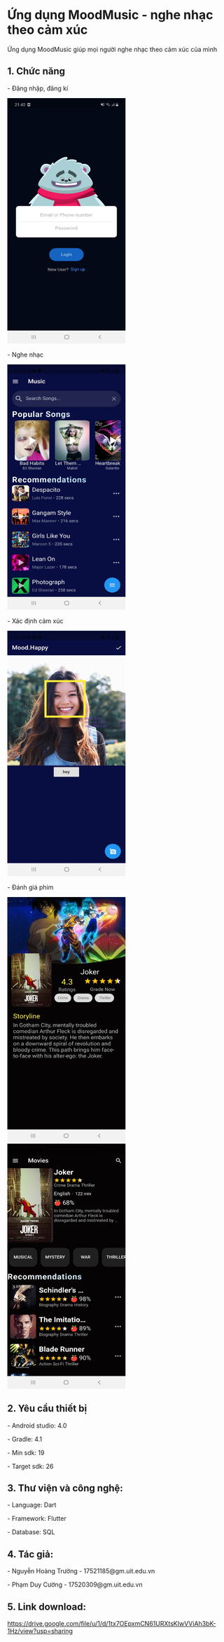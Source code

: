 <h1>Ứng dụng MoodMusic - nghe nhạc theo cảm xúc</h1>

Ứng dụng MoodMusic giúp mọi người nghe nhạc theo cảm xúc của mình 
<h2>
1. Chức năng</h2>
    <div><p>- Đăng nhập, đăng kí</p>
    <img src="./img/manhinhdangnhap.jpg" width=270px height=560px />
	</div>
    <div> <p>- Nghe nhạc</p>
    <img src="./img/manhinhnghenhac.jpg" width=270px height=560px />
	</div>
    <div> <p>- Xác định cảm xúc</p>
    <img src="./img/manhinhxacdinhcamxuc.jpg" width=270px height=560px />
	</div>
	<div>
     <p>- Đánh giá phim</p>
    <img src="./img/manhinhdanhgiaphim.jpg" width=270px height=560px />
	<img src="./img/manhinhdanhgiaphim2.jpg" width=270px height=560px />
	</div>
<h2>2. Yêu cầu thiết bị</h2>
    <p>- Android studio: 4.0 </p>
    <p>- Gradle: 4.1</p>
    <p>- Min sdk: 19</p>
    <p>- Target sdk: 26</p>
<h2>3. Thư viện và công nghệ: </h2>
    <p>- Language: Dart</p>
	<p>- Framework: Flutter</p>
    <p>- Database: SQL</p>
<h2>4. Tác giả: </h2>
    <p>- Nguyễn Hoàng Trường - 17521185@gm.uit.edu.vn</p>
	<p>- Phạm Duy Cường - 17520309@gm.uit.edu.vn</p>
<h2>5. Link download: </h2>
    <a href="https://drive.google.com/file/u/1/d/1tx7OEpxmCN61URXtsKIwVViAh3bK-1Hz/view?usp=sharing">https://drive.google.com/file/u/1/d/1tx7OEpxmCN61URXtsKIwVViAh3bK-1Hz/view?usp=sharing</a>



